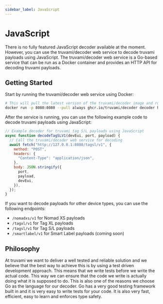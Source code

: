```yaml
---
sidebar_label: JavaScript
---
```


# JavaScript

There is no fully featured JavaScript decoder available at the moment. However, you can use the truvami/decoder web service to decode truvami payloads using JavaScript. The truvami/decoder web service is a Go-based service that can be run as a Docker container and provides an HTTP API for decoding truvami payloads.

## Getting Started

Start by running the truvami/decoder web service using Docker:

```bash
# This will pull the latest version of the truvami/decoder image and run it on port 8080
docker run -p 8080:8080 --pull always ghcr.io/truvami/decoder decoder http --port 8080 --host 0.0.0.0
```

After the service is running, you can use the following example code to decode truvami payloads using JavaScript:

```javascript
// Example decoder for truvami tag S/L payloads using JavaScript
async function decodeTagSLV1(devEui, port, payload) {
  // Call the truvami/decoder web service for decoding
  await fetch("http://127.0.0.1:8080/tagsl/v1", {
    method: "POST",
    headers: {
      "Content-Type": "application/json",
    },
    body: JSON.stringify({
      port,
      payload,
      devEui,
    }),
  });
}
```

If you want to decode payloads for other device types, you can use the following endpoints:

- `/nomadxs/v1` for Nomad XS payloads
- `/tagxl/v1` for Tag XL payloads
- `/tagsl/v1` for Tag S/L payloads
- `/smartlabel/v1` for Smart Label payloads (coming soon)

## Philosophy

At truvami we want to deliver a well tested and reliable solution and we believe that the best way to achieve this is by using a test driven development approach. This means that we write tests before we write the actual code. This way we can ensure that the code we write is actually doing what it is supposed to do. This is also one of the reasons we choose Go as the language for our decoder. Go has a very good testing framework built in and it is very easy to write tests for your code. It is also very fast, efficient, easy to learn and enforces type safety.
